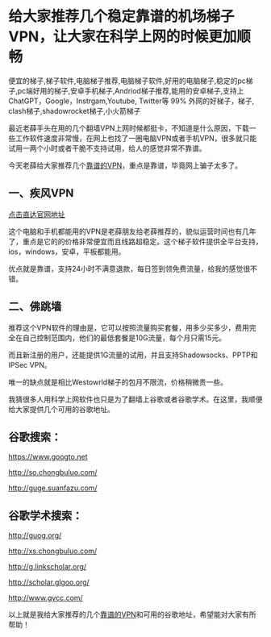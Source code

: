 # 给大家推荐几个稳定靠谱的机场梯子VPN，让大家在科学上网的时候更加顺畅
便宜的梯子,梯子软件,电脑梯子推荐,电脑梯子软件,好用的电脑梯子,稳定的pc梯子,pc端好用的梯子,安卓手机梯子,Andriod梯子推荐,能用的安卓梯子,支持上 ChatGPT，Google，Instrgam,Youtube, Twitter等 99% 外网的好梯子，梯子, clash梯子,shadowrocket梯子,小火箭梯子

最近老薛手头在用的几个翻墙VPN上网时候都挺卡，不知道是什么原因，下载一些工作软件速度非常慢，在网上也找了一圈电脑VPN或者手机VPN，很多就只能试用一两个小时或者干脆不支持试用，给人的感觉非常不靠谱。

今天老薛给大家推荐几个[靠谱的VPN](https://ihaoke.vip/jichangtuijian-ss-ssr-v2ray-trojan/)，重点是靠谱，毕竟网上骗子太多了。

## 一、疾风VPN

[点击直达官网地址](https://go.51tz.cc/jfcloud)

这个电脑和手机都能用的VPN是老薛朋友给老薛推荐的，貌似运营时间也有几年了，重点是它的的价格非常便宜而且线路超稳定。这个梯子软件提供全平台支持，ios，windows，安卓，平板都能用。

优点就是靠谱，支持24小时不满意退款，每日签到领免费流量，给我的感觉很不错。

## 二、佛跳墙
推荐这个VPN软件的理由是，它可以按照流量购买套餐，用多少买多少，费用完全在自己控制范围内，他们的最低套餐是10G流量，每个月只需15元。

而且新注册的用户，还能提供1G流量的试用，并且支持Shadowsocks、PPTP和IPSec VPN。

唯一的缺点就是相比Westowrld梯子的包月不限流，价格稍微贵一些。

我猜很多人用科学上网软件也只是为了翻墙上谷歌或者谷歌学术。在这里，我顺便给大家提供几个可用的谷歌地址。

## 谷歌搜索：

https://www.googto.net

http://so.chongbuluo.com/

http://guge.suanfazu.com/

## 谷歌学术搜索：

http://guog.org/

http://xs.chongbuluo.com/

http://g.linkscholar.org/

http://scholar.glgoo.org/

http://www.gycc.com/

以上就是我给大家推荐的几个[靠谱的VPN](https://github.com/AlipJJ/tizi)和可用的谷歌地址，希望能对大家有所帮助！
